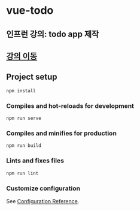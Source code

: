 # vue-todo
## 인프런 강의: todo app 제작
## [강의 이동](https://www.inflearn.com/course/vue-pwa-vue-js-%EC%A4%91%EA%B8%89)

## Project setup
```
npm install
```

### Compiles and hot-reloads for development
```
npm run serve
```

### Compiles and minifies for production
```
npm run build
```

### Lints and fixes files
```
npm run lint
```

### Customize configuration
See [Configuration Reference](https://cli.vuejs.org/config/).
